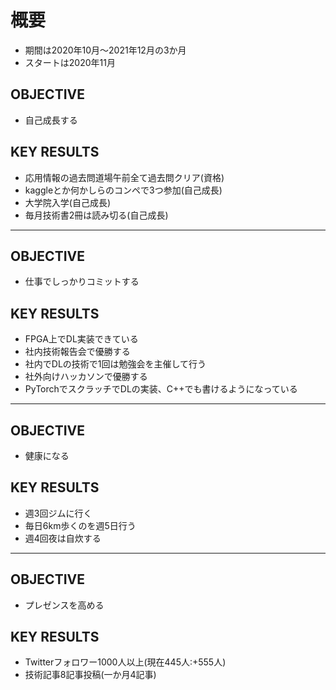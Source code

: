 # 概要
- 期間は2020年10月～2021年12月の3か月
- スタートは2020年11月

## OBJECTIVE
- 自己成長する

## KEY RESULTS
- 応用情報の過去問道場午前全て過去問クリア(資格)
- kaggleとか何かしらのコンペで3つ参加(自己成長)
- 大学院入学(自己成長)
- 毎月技術書2冊は読み切る(自己成長)

---

## OBJECTIVE
- 仕事でしっかりコミットする

## KEY RESULTS
- FPGA上でDL実装できている
- 社内技術報告会で優勝する
- 社内でDLの技術で1回は勉強会を主催して行う
- 社外向けハッカソンで優勝する
- PyTorchでスクラッチでDLの実装、C++でも書けるようになっている

---

## OBJECTIVE
- 健康になる

## KEY RESULTS
- 週3回ジムに行く
- 毎日6km歩くのを週5日行う
- 週4回夜は自炊する

---

## OBJECTIVE
- プレゼンスを高める

## KEY RESULTS
- Twitterフォロワー1000人以上(現在445人:+555人)
- 技術記事8記事投稿(一か月4記事)
